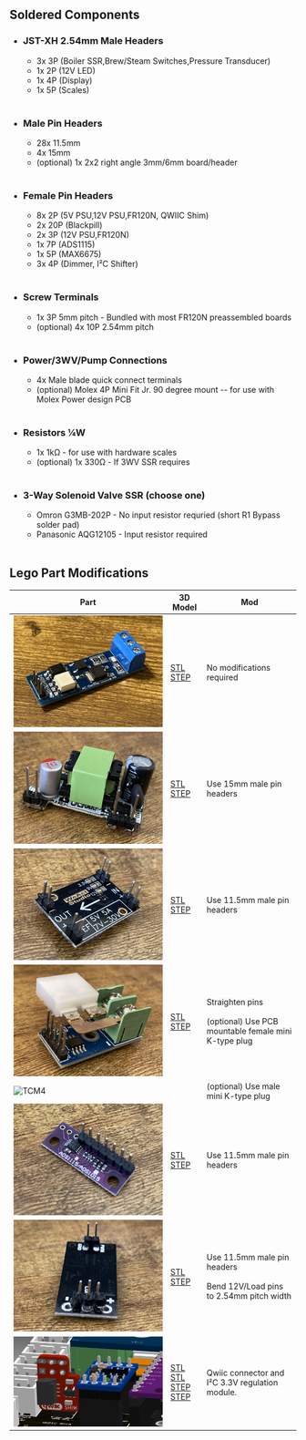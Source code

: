 ## Soldered Components

- ### JST-XH 2.54mm Male Headers
    - 3x 3P (Boiler SSR,Brew/Steam Switches,Pressure Transducer)
    - 1x 2P (12V LED)
    - 1x 4P (Display)
    - 1x 5P (Scales)
    
    <br>
- ### Male Pin Headers
    - 28x 11.5mm
    - 4x 15mm
    - (optional) 1x 2x2 right angle 3mm/6mm board/header

    <br>
- ### Female Pin Headers
    - 8x 2P (5V PSU,12V PSU,FR120N, QWIIC Shim)
    - 2x 20P (Blackpill)
    - 2x 3P (12V PSU,FR120N)
    - 1x 7P (ADS1115)
    - 1x 5P (MAX6675)
    - 3x 4P (Dimmer, I²C Shifter)

    <br>
- ### Screw Terminals
    - 1x 3P 5mm pitch - Bundled with most FR120N preassembled boards
    - (optional) 4x 10P 2.54mm pitch

    <br>
- ### Power/3WV/Pump Connections
    - 4x Male blade quick connect terminals
    - (optional) Molex 4P Mini Fit Jr. 90 degree mount -- for use with Molex Power design PCB

    <br>
- ### Resistors ¼W
    - 1x 1kΩ - for use with hardware scales
    - (optional) 1x 330Ω - If 3WV SSR requires

    <br>
- ### 3-Way Solenoid Valve SSR (choose one)
    - Omron G3MB-202P - No input resistor requried (short R1 Bypass solder pad)
    - Panasonic AQG12105 - Input resistor required

    <br>

## Lego Part Modifications
Part|3D Model|Mod
---|---|---
![Dimmer](/Parts/Images/DIMMER.JPG "Dimmer")|[STL](/Parts/Images/STL/RDDimmer.stl "Dimmer") <br> [STEP](/Parts/Images/STEP/RDDimmer.step "Dimmer")|No modifications required
![12V PSU](/Parts/Images/12VPSU.JPG "12V PSU")|[STL](/Parts/Images/STL/12V1APSU.stl "12VPSU") <br> [STEP](/Parts/Images/STEP/12V1APSU.step "12VPSU")|Use 15mm male pin headers
![5V PSU](/Parts/Images/5VPSU.JPG "5V PSU")|[STL](/Parts/Images/STL/SY8205.stl "5VPSU") <br> [STEP](/Parts/Images/STEP/SY8205.step "5VPSU")|Use 11.5mm male pin headers
![MAX6675](/Parts/Images/MAX6675.JPG "MAX6675")|[STL](/Parts/Images/STL/MAX6675.stl) <br> [STEP](/Parts/Images/STEP/MAX6675BB.step)|Straighten pins<br><br>(optional) Use PCB mountable female mini K-type plug
![TCM4](/Parts/Images/TCM4.JPG "TC Sensor - M4")||(optional) Use male mini K-type plug
![ADS1115](/Parts/Images/ADS1115.JPG "ADS1115")|[STL](/Parts/Images/STL/ADS1115.stl "ADS1115") <br> [STEP](/Parts/Images/STEP/ADS1115BB.step "ADS1115")|Use 11.5mm male pin headers
![FR120N](/Parts/Images/FR120N.JPG "FR120N")|[STL](/Parts/Images/STL/MosfetBoard.stl "FR120N") <br> [STEP](/Parts/Images/STEP/MosfetBoard.step "FR120N")|Use 11.5mm male pin headers<br><br>Bend 12V/Load pins to 2.54mm pitch width
![QWIIC SHIM](/Parts/Images/QWIIC_Shim_Module2.png "QWIIC SHIM")|[STL](/Parts/Images/STL/LevelConverter.stl "Level Shifter") [STL](/Parts/Images/STL/QWIICShim.stl "QWIIC Shim") <br> [STEP](/Parts/Images/STEP/LevelConverter.step "Level Shifter") [STEP](/Parts/Images/STEP/QWIIC%20SHIM.step "QWIIC Shim")|  Qwiic connector and I²C 3.3V regulation module.